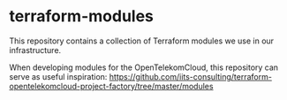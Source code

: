 # terraform-modules

This repository contains a collection of Terraform modules we use in our infrastructure.

When developing modules for the OpenTelekomCloud, this repository can serve as useful inspiration: https://github.com/iits-consulting/terraform-opentelekomcloud-project-factory/tree/master/modules
